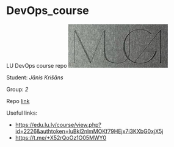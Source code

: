 # DevOps_course
LU DevOps course repo
![logo](muga.png)

Student: *Jānis Krišāns*

Group: *2*

Repo [link](https://github.com/jkrisans/DevOps_course)

Useful links:
- https://edu.lu.lv/course/view.php?id=2226&authtoken=luBkl2nlmMOKf79HEjx7i3KXbG0xjX5j
- https://t.me/+X52rQoOz1O05MWY0
